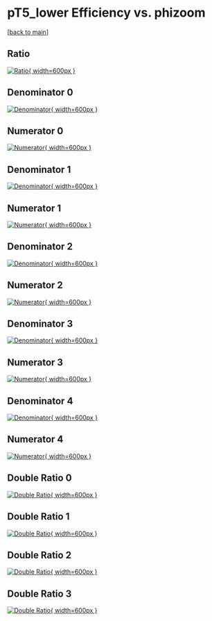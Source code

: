 # pT5_lower Efficiency vs. phizoom

[[back to main](./)]



## Ratio

[![Ratio](../mtv/var/pT5_lower_loweta_211_-1_eff_phizoom.png){ width=600px }](../mtv/var/pT5_lower_loweta_211_-1_eff_phizoom.pdf)

## Denominator 0

[![Denominator](../mtv/den/pT5_lower_loweta_211_-1_eff_phizoom_den0.png){ width=600px }](../mtv/den/pT5_lower_loweta_211_-1_eff_phizoom_den0.pdf)

## Numerator 0

[![Numerator](../mtv/num/pT5_lower_loweta_211_-1_eff_phizoom_num0.png){ width=600px }](../mtv/num/pT5_lower_loweta_211_-1_eff_phizoom_num0.pdf)

## Denominator 1

[![Denominator](../mtv/den/pT5_lower_loweta_211_-1_eff_phizoom_den1.png){ width=600px }](../mtv/den/pT5_lower_loweta_211_-1_eff_phizoom_den1.pdf)

## Numerator 1

[![Numerator](../mtv/num/pT5_lower_loweta_211_-1_eff_phizoom_num1.png){ width=600px }](../mtv/num/pT5_lower_loweta_211_-1_eff_phizoom_num1.pdf)

## Denominator 2

[![Denominator](../mtv/den/pT5_lower_loweta_211_-1_eff_phizoom_den2.png){ width=600px }](../mtv/den/pT5_lower_loweta_211_-1_eff_phizoom_den2.pdf)

## Numerator 2

[![Numerator](../mtv/num/pT5_lower_loweta_211_-1_eff_phizoom_num2.png){ width=600px }](../mtv/num/pT5_lower_loweta_211_-1_eff_phizoom_num2.pdf)

## Denominator 3

[![Denominator](../mtv/den/pT5_lower_loweta_211_-1_eff_phizoom_den3.png){ width=600px }](../mtv/den/pT5_lower_loweta_211_-1_eff_phizoom_den3.pdf)

## Numerator 3

[![Numerator](../mtv/num/pT5_lower_loweta_211_-1_eff_phizoom_num3.png){ width=600px }](../mtv/num/pT5_lower_loweta_211_-1_eff_phizoom_num3.pdf)

## Denominator 4

[![Denominator](../mtv/den/pT5_lower_loweta_211_-1_eff_phizoom_den4.png){ width=600px }](../mtv/den/pT5_lower_loweta_211_-1_eff_phizoom_den4.pdf)

## Numerator 4

[![Numerator](../mtv/num/pT5_lower_loweta_211_-1_eff_phizoom_num4.png){ width=600px }](../mtv/num/pT5_lower_loweta_211_-1_eff_phizoom_num4.pdf)

## Double Ratio 0

[![Double Ratio](../mtv/ratio/pT5_lower_loweta_211_-1_eff_phizoom_ratio0.png){ width=600px }](../mtv/ratio/pT5_lower_loweta_211_-1_eff_phizoom_ratio0.pdf)

## Double Ratio 1

[![Double Ratio](../mtv/ratio/pT5_lower_loweta_211_-1_eff_phizoom_ratio1.png){ width=600px }](../mtv/ratio/pT5_lower_loweta_211_-1_eff_phizoom_ratio1.pdf)

## Double Ratio 2

[![Double Ratio](../mtv/ratio/pT5_lower_loweta_211_-1_eff_phizoom_ratio2.png){ width=600px }](../mtv/ratio/pT5_lower_loweta_211_-1_eff_phizoom_ratio2.pdf)

## Double Ratio 3

[![Double Ratio](../mtv/ratio/pT5_lower_loweta_211_-1_eff_phizoom_ratio3.png){ width=600px }](../mtv/ratio/pT5_lower_loweta_211_-1_eff_phizoom_ratio3.pdf)

